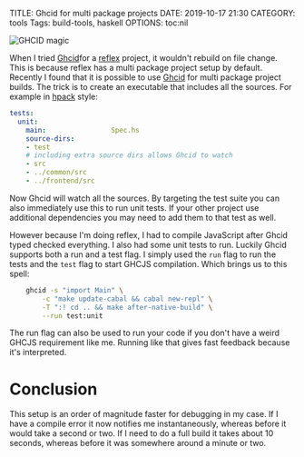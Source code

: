TITLE: Ghcid for multi package projects
DATE: 2019-10-17 21:30
CATEGORY: tools
Tags: build-tools, haskell
OPTIONS: toc:nil

![GHCID magic](/images/2019/fire.svg)

When I tried [Ghcid](https://github.com/ndmitchell/ghcid)for a
[reflex](http://hackage.haskell.org/package/reflex) project,
it wouldn't rebuild on file change.
This is because reflex has a multi package project setup by default.
Recently I found that it is possible to use
[Ghcid](https://github.com/ndmitchell/Ghcid) for multi package project builds.
The trick is to create an executable that includes all the sources.
For example in [hpack](https://github.com/sol/hpack) style:

```yaml
tests:
  unit:
    main:                Spec.hs
    source-dirs:
    - test
    # including extra source dirs allows Ghcid to watch
    - src 
    - ../common/src
    - ../frontend/src
```

Now Ghcid will watch all the sources.
By targeting the test suite you can also immediately use this to run
unit tests.
If your other project use additional dependencies you may need to add
them to that test as well.

However because I'm doing reflex,
I had to compile JavaScript after Ghcid
typed checked everything.
I also had some unit tests to run.
Luckily Ghcid supports both a run and a test flag.
I simply used the `run` flag to run the tests and the `test`
flag to start GHCJS compilation.
Which brings us to this spell:

```bash
    ghcid -s "import Main" \
        -c "make update-cabal && cabal new-repl" \
        -T ":! cd .. && make after-native-build" \
        --run test:unit
```

The run flag can also be used to run your code if you don't have a weird
GHCJS requirement like me.
Running like that gives fast feedback because it's interpreted.

# Conclusion
This setup is an order of magnitude faster for debugging in my case.
If I have a compile error it now notifies me instantaneously,
whereas before it would take a second or two.
If I need to do a full build it takes about 10 seconds,
whereas before it was somewhere around a minute or two.

